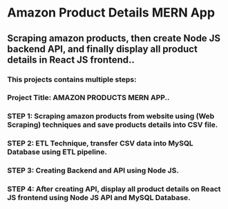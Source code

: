 # Amazon Product Details MERN App
## Scraping amazon products, then create Node JS backend API, and finally display all product details in React JS frontend..
### This projects contains multiple steps:
### Project Title: AMAZON PRODUCTS MERN APP..
### STEP 1: Scraping amazon products from website using (Web Scraping) techniques and save products details into CSV file.
### STEP 2: ETL Technique, transfer CSV data into MySQL Database using ETL pipeline.
### STEP 3: Creating Backend and API using Node JS.
### STEP 4: After creating API, display all product details on React JS frontend using Node JS API and MySQL Database.

